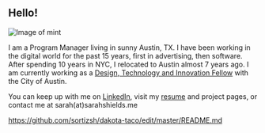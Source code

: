 ## Hello!

![Image of mint](
https://cloud.githubusercontent.com/assets/26395703/24131296/b6aec802-0dbb-11e7-86da-244efe25d1e9.PNG)

I am a Program Manager living in sunny Austin, TX. I have been working in the digital world for the past 15 years, first in advertising, then software. After spending 10 years in NYC, I relocated to Austin almost 7 years ago. I am currently working as a [Design, Technology and Innovation Fellow](https://cityofaustin.github.io/innovation-fellows/) with the City of Austin. 

You can keep up with me on [LinkedIn](https://www.linkedin.com/in/sarahshields/), visit my [resume](https://github.com/sortizsh/dakota-taco/files/857044/Sshields_resume_0317.1.pdf) and project pages, or contact me at sarah(at)sarahshields.me


https://github.com/sortizsh/dakota-taco/edit/master/README.md
